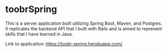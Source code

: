 # toobrSpring
This is a server application built utilizing Spring Boot, Maven, and Postgres.  It replicates the backend API that I built with Rails and is aimed to represent skills that I have learned in Java.

Link to applicaiton: https://toobr-spring.herokuapp.com/
